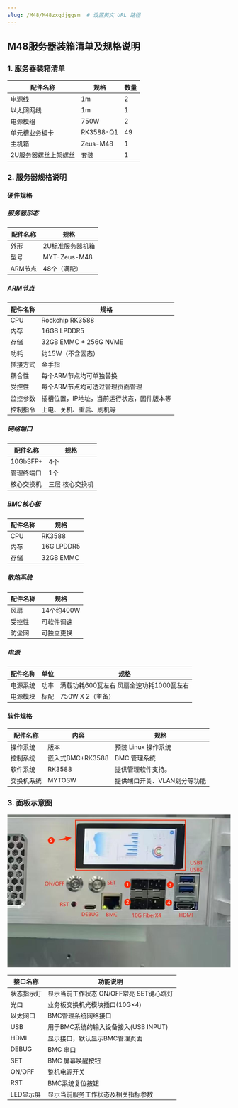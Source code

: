 ```yaml
---
slug: /M48/M48zxqdjggsm  # 设置英文 URL 路径
---
```


## M48服务器装箱清单及规格说明

### **1.** **服务器装箱清单**

| **配件名称**         | **规格**  | **数量** |
| -------------------- | --------- | -------- |
| 电源线               | 1m        | 2        |
| 以太网网线           | 1m        | 1        |
| 电源模组             | 750W      | 2        |
| 单元槽业务板卡       | RK3588-Q1 | 49       |
| 主机箱               | Zeus-M48  | 1        |
| 2U服务器螺丝上架螺丝 | 套装      | 1        |

### **2.** **服务器规格说明**

#### **硬件规格**  

##### 服务器形态

| **配件名称** |                **规格**                  |
| ------------| ------------------------------------------ |
| 外形        | 2U标准服务器机箱                           |
| 型号        | MYT-Zeus-M48                               |
| ARM节点     | 48个（满配）                               |

##### ARM节点 

| **配件名称** |                **规格**                  |
| ------------| ------------------------------------------ |
| CPU              | Rockchip RK3588                       |
| 内存             | 16GB LPDDR5                           |
| 存储             | 32GB EMMC + 256G NVME                 |
| 功耗             | 约15W（不含固态）                      |
| 插接方式         | 金手指                                 |
| 耦合性           | 每个ARM节点均可单独替换                 |
| 受控性           | 每个ARM节点均可透过管理页面管理          |
| 监控参数         | 插槽位置，IP地址，当前运行状态，固件版本等|
| 控制指令         | 上电、关机、重启、刷机等                |

##### 网络端口 

| **配件名称** |                **规格**                  |
| ------------| ------------------------------------------ |
| 10GbSFP+         | 4个                                   |
| 管理终端口       | 1个                                    |
| 核心交换机       | 三层 核心交换机                         |

##### BMC核心板 

| **配件名称** |                **规格**                  |
| ------------| ------------------------------------------ |
| CPU             | RK3588                                     |
| 内存            | 16G  LPDDR5                                |
| 存储            | 32GB EMMC                                  |

##### 散热系统  

| **配件名称** |                **规格**                  |
| ------------| ------------------------------------------ |
| 风扇             | 14个约400W                                 |
| 受控性           | 可软件调速                                 |
| 防尘网           | 可独立更换                                 |

##### 电源

| **配件名称** |    **单位**     |                  **规格**                  |
| ------------ | ---------------- | ------------------------------------------ |
| 电源系统     | 功率             | 满载功耗600瓦左右 风扇全速功耗1000瓦左右   |
| 电源模块     | 标配             | 750W X  2（主备）                          |

#### 软件规格

| **配件名称** |    **内容**     |                  **规格**                  |
| ------------ | ---------------- | ------------------------------------------ |
| 操作系统     | 版本             | 预装 Linux 操作系统                        |
| 控制系统     | 嵌入式BMC+RK3588 | BMC 管理系统                               |
| 软件系统     | RK3588           | 提供管理软件支持。                         |
| 交换机系统   | MYTOSW           | 提供端口开关、VLAN划分等功能               |

### **3.** 面板示意图

![1](/img/M48/1.jpg)

| **接口名称** | **功能说明**                            |
| ------------ | --------------------------------------- |
| 状态指示灯   | 显示当前工作状态 ON/OFF常亮 SET键心跳灯 |
| 光口         | 业务板交换机光模块插口(10G×4)           |
| 以太网口     | BMC管理系统网络接口                     |
| USB          | 用于BMC系统的输入设备接入(USB INPUT)    |
| HDMI         | 显示接口，默认显示BMC管理页面           |
| DEBUG        | BMC 串口                                |
| SET          | BMC 屏幕唤醒按钮                        |
| ON/OFF       | 整机电源开关                            |
| RST          | BMC系统复位按钮                         |
| LED显示屏    | 显示当前服务工作状态及相关指标参数      |